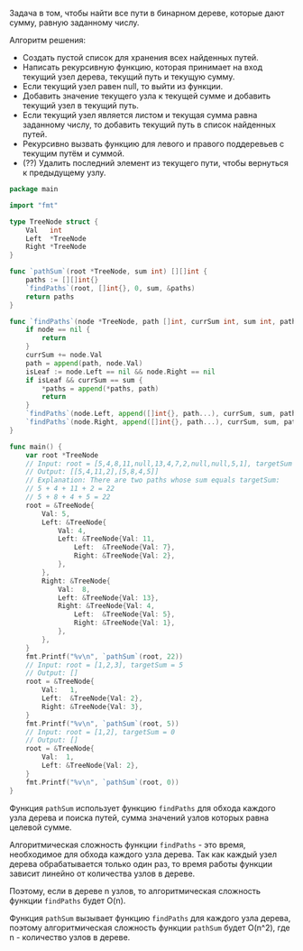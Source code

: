 Задача в том, чтобы найти все пути в бинарном дереве, которые дают сумму, равную заданному числу.

Алгоритм решения:

- Создать пустой список для хранения всех найденных путей.
- Написать рекурсивную функцию, которая принимает на вход текущий узел дерева, текущий путь и текущую сумму.
- Если текущий узел равен null, то выйти из функции.
- Добавить значение текущего узла к текущей сумме и добавить текущий узел в текущий путь.
- Если текущий узел является листом и текущая сумма равна заданному числу, то добавить текущий путь в список найденных путей.
- Рекурсивно вызвать функцию для левого и правого поддеревьев с текущим путём и суммой.
- (??) Удалить последний элемент из текущего пути, чтобы вернуться к предыдущему узлу.

```go
package main

import "fmt"

type TreeNode struct {
	Val   int
	Left  *TreeNode
	Right *TreeNode
}

func `pathSum`(root *TreeNode, sum int) [][]int {
	paths := [][]int{}
	`findPaths`(root, []int{}, 0, sum, &paths)
	return paths
}

func `findPaths`(node *TreeNode, path []int, currSum int, sum int, paths *[][]int) {
	if node == nil {
		return
	}
	currSum += node.Val
	path = append(path, node.Val)
	isLeaf := node.Left == nil && node.Right == nil
	if isLeaf && currSum == sum {
		*paths = append(*paths, path)
		return
	}
	`findPaths`(node.Left, append([]int{}, path...), currSum, sum, paths)
	`findPaths`(node.Right, append([]int{}, path...), currSum, sum, paths)
}

func main() {
	var root *TreeNode
	// Input: root = [5,4,8,11,null,13,4,7,2,null,null,5,1], targetSum = 22
	// Output: [[5,4,11,2],[5,8,4,5]]
	// Explanation: There are two paths whose sum equals targetSum:
	// 5 + 4 + 11 + 2 = 22
	// 5 + 8 + 4 + 5 = 22
	root = &TreeNode{
		Val: 5,
		Left: &TreeNode{
			Val: 4,
			Left: &TreeNode{Val: 11,
				Left:  &TreeNode{Val: 7},
				Right: &TreeNode{Val: 2},
			},
		},
		Right: &TreeNode{
			Val:  8,
			Left: &TreeNode{Val: 13},
			Right: &TreeNode{Val: 4,
				Left:  &TreeNode{Val: 5},
				Right: &TreeNode{Val: 1},
			},
		},
	}
	fmt.Printf("%v\n", `pathSum`(root, 22))
	// Input: root = [1,2,3], targetSum = 5
	// Output: []
	root = &TreeNode{
		Val:   1,
		Left:  &TreeNode{Val: 2},
		Right: &TreeNode{Val: 3},
	}
	fmt.Printf("%v\n", `pathSum`(root, 5))
	// Input: root = [1,2], targetSum = 0
	// Output: []
	root = &TreeNode{
		Val:  1,
		Left: &TreeNode{Val: 2},
	}
	fmt.Printf("%v\n", `pathSum`(root, 0))
}
```

Функция `pathSum` использует функцию `findPaths` для обхода каждого узла дерева и поиска путей, сумма значений узлов которых равна целевой сумме.

Алгоритмическая сложность функции `findPaths` - это время, необходимое для обхода каждого узла дерева. Так как каждый узел дерева обрабатывается только один раз, то время работы функции зависит линейно от количества узлов в дереве.

Поэтому, если в дереве n узлов, то алгоритмическая сложность функции `findPaths` будет O(n).

Функция `pathSum` вызывает функцию `findPaths` для каждого узла дерева, поэтому алгоритмическая сложность функции `pathSum` будет O(n^2), где n - количество узлов в дереве.
